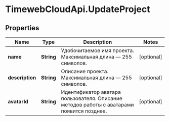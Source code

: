 # TimewebCloudApi.UpdateProject

## Properties

Name | Type | Description | Notes
------------ | ------------- | ------------- | -------------
**name** | **String** | Удобочитаемое имя проекта. Максимальная длина — 255 символов. | [optional] 
**description** | **String** | Описание проекта. Максимальная длина — 255 символов. | [optional] 
**avatarId** | **String** | Идентификатор аватара пользователя. Описание методов работы с аватарами появится позднее. | [optional] 


